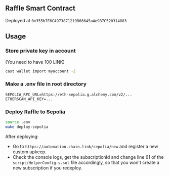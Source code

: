 ## Raffle Smart Contract
Deployed at `0x355b7F6CA973871219B66645a4e9B7C520314883`

## Usage

### Store private key in account
(You need to have 100 LINK)
```bash
cast wallet import myaccount -i
```
### Make a .env file in root directory
```
SEPOLIA_RPC_URL=https://eth-sepolia.g.alchemy.com/v2/...
ETHERSCAN_API_KEY=...
```
### Deploy Raffle to Sepolia
```bash
source .env
make deploy-sepolia
```
After deploying:  
- Go to `https://automation.chain.link/sepolia/new` and register a new custom upkeep.  
- Check the console logs, get the subscriptionId and change line 61 of the `script/HelperConfig.s.sol` file accordingly, so that you won't create a new subscription if you redeploy.